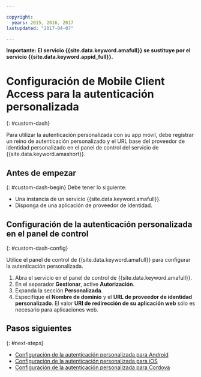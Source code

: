 ```yaml
---

copyright:
  years: 2015, 2016, 2017
lastupdated: "2017-04-07"

---
```


**Importante: El servicio {{site.data.keyword.amafull}} se sustituye por el servicio {{site.data.keyword.appid_full}}.**

# Configuración de Mobile Client Access para la autenticación personalizada
{: #custom-dash}


Para utilizar la autenticación personalizada con su app móvil, debe registrar un reino de autenticación personalizado y el URL base del proveedor de identidad personalizado en el panel de control del servicio de {{site.data.keyword.amashort}}.

## Antes de empezar
{: #custom-dash-begin}
Debe tener lo siguiente:
* Una instancia de un servicio {{site.data.keyword.amafull}}.
* Disponga de una aplicación de proveedor de identidad.

## Configuración de la autenticación personalizada en el panel de control
{: #custom-dash-config}

Utilice el panel de control de {{site.data.keyword.amafull}} para configurar la autenticación personalizada.

1. Abra el servicio en el panel de control de {{site.data.keyword.amafull}}.
1. En el separador **Gestionar**, active **Autorización**.
1. Expanda la sección **Personalizada**.
1. Especifique el **Nombre de dominio** y el **URL de proveedor de identidad personalizado**. El valor **URI de redirección de su aplicación web** sólo es necesario para aplicaciones web.

## Pasos siguientes
{: #next-steps}
* [Configuración de la autenticación personalizada para Android](custom-auth-android.html)
* [Configuración de la autenticación personalizada para iOS](custom-auth-ios-swift-sdk.html)
* [Configuración de la autenticación personalizada para Cordova](custom-auth-cordova.html)
